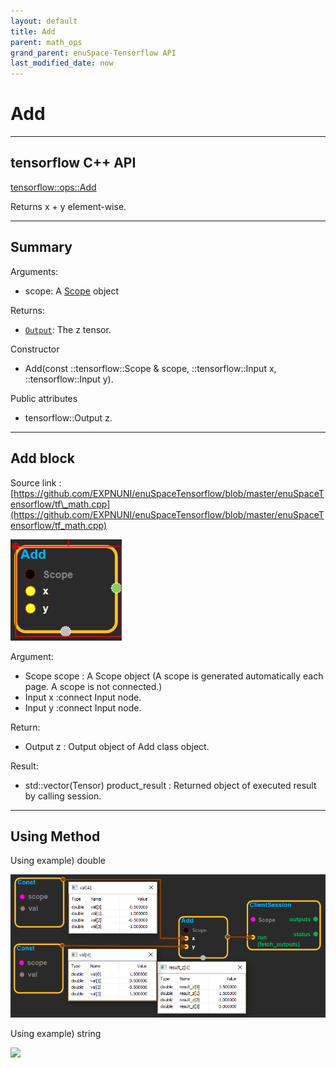 ```yaml
--- 
layout: default 
title: Add 
parent: math_ops 
grand_parent: enuSpace-Tensorflow API 
last_modified_date: now 
--- 
```


# Add

---

## tensorflow C++ API

[tensorflow::ops::Add](https://www.tensorflow.org/api_docs/cc/class/tensorflow/ops/add)

Returns x + y element-wise.

---

## Summary

Arguments:

* scope: A [Scope](https://www.tensorflow.org/api_docs/cc/class/tensorflow/scope.html#classtensorflow_1_1_scope) object

Returns:

* [`Output`](https://www.tensorflow.org/api_docs/cc/class/tensorflow/output.html#classtensorflow_1_1_output): The z tensor.

Constructor

* Add\(const ::tensorflow::Scope & scope, ::tensorflow::Input x, ::tensorflow::Input y\).

Public attributes

* tensorflow::Output z.

---

## Add block

Source link : [https://github.com/EXPNUNI/enuSpaceTensorflow/blob/master/enuSpaceTensorflow/tf\_math.cpp](https://github.com/EXPNUNI/enuSpaceTensorflow/blob/master/enuSpaceTensorflow/tf_math.cpp)

![](../assets/math_Add_Symbol.png)

Argument:

* Scope scope : A Scope object \(A scope is generated automatically each page. A scope is not connected.\)
* Input x :connect  Input node.
* Input y :connect  Input node.

Return:

* Output z : Output object of Add class object.

Result:

* std::vector\(Tensor\) product\_result : Returned object of executed result by calling session.

---

## Using Method

Using example\) double 

![](../assets/math_Add_Method.png)

Using example\) string 

![](../assets/math_Add_Method1.png)

